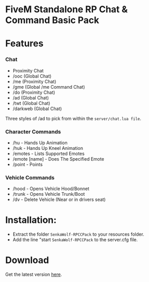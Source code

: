 # FiveM Standalone RP Chat & Command Basic Pack

# Features
### Chat
- Proximity Chat
- /ooc (Global Chat)
- /me (Proximity Chat)
- /gme (Global /me Command Chat)
- /do (Proximity Chat)
- /ad (Global Chat)
- /twt (Global Chat)
- /darkweb (Global Chat)

Three styles of /ad to pick from within the `server/chat.lua file`.

### Character Commands
- /hu - Hands Up Animation
- /huk - Hands Up Kneel Animation
- /emotes - Lists Supported Emotes
- /emote [name] - Does The Specified Emote
- /point - Points

### Vehicle Commands
- /hood - Opens Vehicle Hood/Bonnet
- /trunk - Opens Vehicle Trunk/Boot
- /dv - Delete Vehicle (Near or in drivers seat)

# Installation: 
- Extract the folder `SenkaWolf-RPCCPack` to your resources folder. 
- Add the line "start `SenkaWolf-RPCCPack` to the server.cfg file.

# Download
Get the latest version [here](https://github.com/SenkaWolf/FiveM-Standalone-RP-Chat-Command-Basic-Pack/releases/latest).